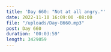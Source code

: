 ```yaml
---
title: 'Day 660: "Not at all angry."'
date: 2022-11-10 16:09:00 -08:00
file: "/uploads/Day-B660.mp3"
post: Day 660
duration: '00:03:59'
length: 3429059
---
```


